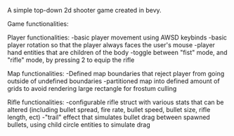 A simple top-down 2d shooter game created in bevy.

Game functionalities:

  Player functionalities:
    -basic player movement using AWSD keybinds
    -basic player rotation so that the player always faces the user's mouse
    -player hand entities that are children of the body
    -toggle between "fist" mode, and "rifle" mode, by pressing 2 to equip the rifle

  Map functionalities:
    -Defined map boundaries that reject player from going outside of undefined boundaries
    -partitioned map into defined amount of grids to avoid rendering large rectangle for frostum culling

  Rifle functionalities:
    -configurable rifle struct with various stats that can be altered (including bullet spread, fire rate, bullet speed, bullet size, rifle length, ect)
    -"trail" effect that simulates bullet drag between spawned bullets, using child circle entities to simulate drag

